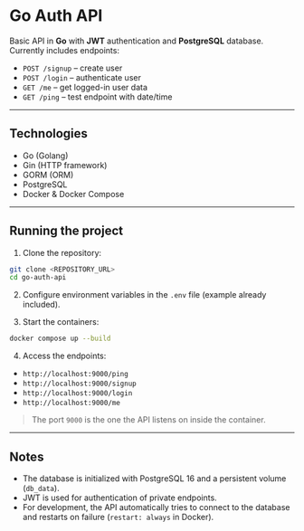 # Go Auth API

Basic API in **Go** with **JWT** authentication and **PostgreSQL** database.  
Currently includes endpoints:

- `POST /signup` – create user  
- `POST /login` – authenticate user  
- `GET /me` – get logged-in user data  
- `GET /ping` – test endpoint with date/time

---

## Technologies

- Go (Golang)  
- Gin (HTTP framework)  
- GORM (ORM)  
- PostgreSQL  
- Docker & Docker Compose  

---

## Running the project

1. Clone the repository:

```bash
git clone <REPOSITORY_URL>
cd go-auth-api
```

2. Configure environment variables in the `.env` file (example already included).  

3. Start the containers:

```bash
docker compose up --build
```

4. Access the endpoints:

- `http://localhost:9000/ping`  
- `http://localhost:9000/signup`  
- `http://localhost:9000/login`  
- `http://localhost:9000/me`  

> The port `9000` is the one the API listens on inside the container.

---

## Notes

- The database is initialized with PostgreSQL 16 and a persistent volume (`db_data`).  
- JWT is used for authentication of private endpoints.  
- For development, the API automatically tries to connect to the database and restarts on failure (`restart: always` in Docker).

